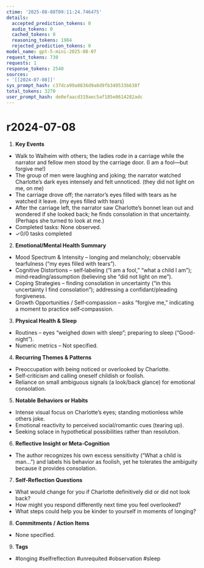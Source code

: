 ```yaml
---
ctime: '2025-08-08T09:11:24.746475'
details:
  accepted_prediction_tokens: 0
  audio_tokens: 0
  cached_tokens: 0
  reasoning_tokens: 1984
  rejected_prediction_tokens: 0
model_name: gpt-5-mini-2025-08-07
request_tokens: 730
requests: 1
response_tokens: 2540
sources:
- '[[2024-07-08]]'
sys_prompt_hash: c37dca99a8836d9a8d9fb349533b638f
total_tokens: 3270
user_prompt_hash: de0efaacd319aec5af185e8614282adc
---
```

# r2024-07-08

1. **Key Events**
- Walk to Walheim with others; the ladies rode in a carriage while the narrator and fellow men stood by the carriage door. (I am a fool—but forgive me!)
- The group of men were laughing and joking; the narrator watched Charlotte’s dark eyes intensely and felt unnoticed. (they did not light on me, on me)
- The carriage drove off; the narrator’s eyes filled with tears as he watched it leave. (my eyes filled with tears)
- After the carriage left, the narrator saw Charlotte’s bonnet lean out and wondered if she looked back; he finds consolation in that uncertainty. (Perhaps she turned to look at me.)
- Completed tasks: None observed.
- ✓0/0 tasks completed

2. **Emotional/Mental Health Summary**
- Mood Spectrum & Intensity – longing and melancholy; observable tearfulness (“my eyes filled with tears”).
- Cognitive Distortions – self‑labeling (“I am a fool,” “what a child I am”); mind‑reading/assumption (believing she “did not light on me”).
- Coping Strategies – finding consolation in uncertainty (“in this uncertainty I find consolation”); addressing a confidant/pleading forgiveness.
- Growth Opportunities / Self‑compassion – asks “forgive me,” indicating a moment to practice self‑compassion.

3. **Physical Health & Sleep**
- Routines – eyes “weighed down with sleep”; preparing to sleep (“Good-night”).
- Numeric metrics – Not specified.

4. **Recurring Themes & Patterns**
- Preoccupation with being noticed or overlooked by Charlotte.
- Self‑criticism and calling oneself childish or foolish.
- Reliance on small ambiguous signals (a look/back glance) for emotional consolation.

5. **Notable Behaviors or Habits**
- Intense visual focus on Charlotte’s eyes; standing motionless while others joke.
- Emotional reactivity to perceived social/romantic cues (tearing up).
- Seeking solace in hypothetical possibilities rather than resolution.

6. **Reflective Insight or Meta‑Cognition**
- The author recognizes his own excess sensitivity (“What a child is man…”) and labels his behavior as foolish, yet he tolerates the ambiguity because it provides consolation.

7. **Self‑Reflection Questions**
- What would change for you if Charlotte definitively did or did not look back?
- How might you respond differently next time you feel overlooked?
- What steps could help you be kinder to yourself in moments of longing?

8. **Commitments / Action Items**
- None specified.

9. **Tags**
- #longing #selfreflection #unrequited #observation #sleep